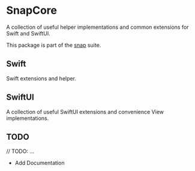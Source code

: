 # SnapCore

A collection of useful helper implementations and common extensions for Swift and SwiftUI.

This package is part of the [snap](https://github.com/simonnickel/snap-abstract) suite.


## Swift

Swift extensions and helper.


## SwiftUI

A collection of useful SwiftUI extensions and convenience View implementations.


## TODO

// TODO: ...
 - Add Documentation
